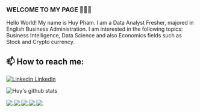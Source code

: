 ### WELCOME TO MY PAGE 👋👋👋
Hello World! My name is Huy Pham. I am a Data Analyst Fresher, majored in English Business Administration. I am interested in the following topics: Business Intelligence, Data Science and also Economics fields such as Stock and Crypto currency.<br>

## 📫 How to reach me: 

[![Linkedin](https://i.stack.imgur.com/gVE0j.png) LinkedIn](https://www.linkedin.com/in/huypham040100/)



![Huy's github stats](https://github-readme-stats-git-masterrstaa-rickstaa.vercel.app/api?username=MauricePham&show_icons=true&theme=tokyonight&hide=contribs,prs,issues)
 
  
<a href="https://MauricePham/MoMo_Loyalty_Program">
  <!-- Change the `github-readme-stats.anuraghazra1.vercel.app` to `github-readme-stats.vercel.app`  -->
  <img align="center" src="https://github-readme-stats.anuraghazra1.vercel.app/api/pin/?username=MauricePham&repo=MoMo_Loyalty_Program&theme=synthwave" />
</a>    
  
<a href="https://github.com/MauricePham/Website-Traffic-Analysis-Report">
  <!-- Change the `github-readme-stats.anuraghazra1.vercel.app` to `github-readme-stats.vercel.app`  -->
  <img align="center" src="https://github-readme-stats.anuraghazra1.vercel.app/api/pin/?username=MauricePham&repo=Website-Traffic-Analysis-Report&theme=onedark" />
</a>  

<a href="https://github.com/MauricePham/VinShop-Retail-Analysis">
  <!-- Change the `github-readme-stats.anuraghazra1.vercel.app` to `github-readme-stats.vercel.app`  -->
  <img align="center" src="https://github-readme-stats.anuraghazra1.vercel.app/api/pin/?username=MauricePham&repo=VinShop-Retail-Analysis&theme=highcontrast" />
</a>    

<a href="https://github.com/MauricePham/Alien-Invasion">
  <!-- Change the `github-readme-stats.anuraghazra1.vercel.app` to `github-readme-stats.vercel.app`  -->
  <img align="center" src="https://github-readme-stats.anuraghazra1.vercel.app/api/pin/?username=MauricePham&repo=Alien-Invasion&theme=radical" />
</a>    

<a href="https://github.com/MauricePham/Data-Analysis---Cycle-Retail-Company">
  <!-- Change the `github-readme-stats.anuraghazra1.vercel.app` to `github-readme-stats.vercel.app`  -->
  <img align="center" src="https://github-readme-stats.anuraghazra1.vercel.app/api/pin/?username=MauricePham&repo=Data-Analysis---Cycle-Retail-Company&theme=onedark" />
</a>    
